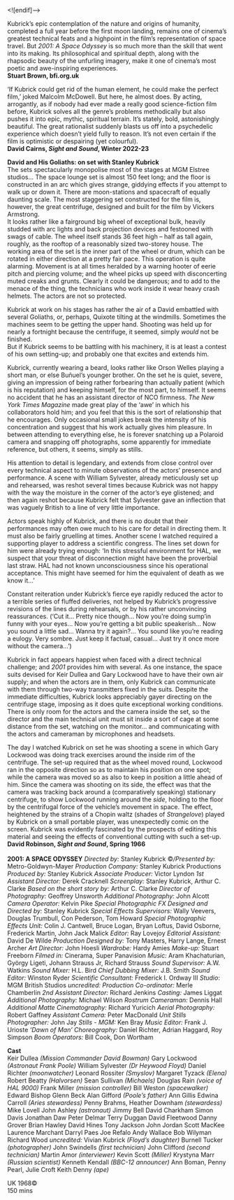 
<![endif]-->

Kubrick’s epic contemplation of the nature and origins of humanity, completed a full year before the first moon landing, remains one of cinema’s greatest technical feats and a highpoint in the film’s representation of space travel. But _2001: A Space Odyssey_ is so much more than the skill that went into its making. Its philosophical and spiritual depth, along with the rhapsodic beauty of the unfurling imagery, make it one of cinema’s most poetic and awe-inspiring experiences.  
**Stuart Brown, bfi.org.uk**

‘If Kubrick could get rid of the human element, he could make the perfect film,’ joked Malcolm McDowell. But here, he almost does. By acting, arrogantly, as if nobody had ever made a really good science-fiction film before, Kubrick solves all the genre’s problems methodically but also pushes it into epic, mythic, spiritual terrain. It’s stately, bold, astonishingly beautiful. The great rationalist suddenly blasts us off into a psychedelic experience which doesn’t yield fully to reason. It’s not even certain if the film is optimistic or despairing (yet colourful).  
**David Cairns, _Sight and Sound_, Winter 2022-23**  

**David and His Goliaths: on set with Stanley Kubrick**  
The sets spectacularly monopolise most of the stages at MGM Elstree studios... The space lounge set is almost 150 feet long; and the floor is constructed in an arc which gives strange, giddying effects if you attempt to walk up or down it. There are moon-stations and spacecraft of equally daunting scale. The most staggering set constructed for the film is, however, the great centrifuge, designed and built for the film by Vickers Armstrong.  
It looks rather like a fairground big wheel of exceptional bulk, heavily studded with arc lights and back projection devices and festooned with swags of cable. The wheel itself stands 36 feet high – half as tall again, roughly, as the rooftop of a reasonably sized two-storey house. The working area of the set is the inner part of the wheel or drum, which can be rotated in either direction at a pretty fair pace. This operation is quite alarming. Movement is at all times heralded by a warning hooter of eerie pitch and piercing volume; and the wheel picks up speed with disconcerting muted creaks and grunts. Clearly it could be dangerous; and to add to the menace of the thing, the technicians who work inside it wear heavy crash helmets. The actors are not so protected.

Kubrick at work on his stages has rather the air of a David embattled with several Goliaths, or, perhaps, Quixote tilting at the windmills. Sometimes the machines seem to be getting the upper hand. Shooting was held up for nearly a fortnight because the centrifuge, it seemed, simply _would_ not be finished.  
But if Kubrick seems to be battling with his machinery, it is at least a contest of his own setting-up; and probably one that excites and extends him.

Kubrick, currently wearing a beard, looks rather like Orson Welles playing a short man, or else Buñuel’s younger brother. On the set he is quiet, severe, giving an impression of being rather forbearing than actually patient (which is his reputation) and keeping himself, for the most part, to himself. It seems no accident that he has an assistant director of NCO firmness. _The New York Times Magazine_ made great play of the ‘awe’ in which his collaborators hold him; and you feel that this is the sort of relationship that he encourages. Only occasional small jokes break the intensity of his concentration and suggest that his work actually gives him pleasure. In between attending to everything else, he is forever snatching up a Polaroid camera and snapping off photographs, some apparently for immediate reference, but others, it seems, simply as stills.

His attention to detail is legendary, and extends from close control over every technical aspect to minute observations of the actors’ presence and performance. A scene with William Sylvester, already meticulously set up and rehearsed, was reshot several times because Kubrick was not happy with the way the moisture in the corner of the actor’s eye glistened; and then again reshot because Kubrick felt that Sylvester gave an inflection that was vaguely British to a line of very little importance.

Actors speak highly of Kubrick, and there is no doubt that their performances may often owe much to his care for detail in directing them. It must also be fairly gruelling at times. Another scene I watched required a supporting player to address a scientific congress. The lines set down for him were already trying enough: ‘In this stressful environment for HAL, we suspect that your threat of disconnection might have been the proverbial last straw. HAL had not known unconsciousness since his operational acceptance. This might have seemed for him the equivalent of death as we know it…’

Constant reiteration under Kubrick’s fierce eye rapidly reduced the actor to a terrible series of fluffed deliveries, not helped by Kubrick’s progressive revisions of the lines during rehearsals, or by his rather unconvincing reassurances. (‘Cut it… Pretty nice though… Now you’re doing sump’in funny with your eyes… Now you’re getting a bit public speakerish… Now you sound a little sad… Wanna try it again?... You sound like you’re reading a eulogy. Very sombre. Just keep it factual, casual… Just try it once more without the camera…’)

Kubrick in fact appears happiest when faced with a direct technical challenge; and _2001_ provides him with several. As one instance, the space suits devised for Keir Dullea and Gary Lockwood have to have their own air supply; and when the actors are in them, only Kubrick can communicate with them through two-way transmitters fixed in the suits. Despite the immediate difficulties, Kubrick looks appreciably gayer directing on the centrifuge stage, imposing as it does quite exceptional working conditions. There is only room for the actors and the camera inside the set, so the director and the main technical unit must sit inside a sort of cage at some distance from the set, watching on the monitor… and communicating with the actors and cameraman by microphones and headsets.

The day I watched Kubrick on set he was shooting a scene in which Gary Lockwood was doing track exercises around the inside rim of the centrifuge. The set-up required that as the wheel moved round, Lockwood ran in the opposite direction so as to maintain his position on one spot; while the camera was moved so as also to keep in position a little ahead of him. Since the camera was shooting on its side, the effect was that the camera was tracking back around a (comparatively speaking) stationary centrifuge, to show Lockwood running around the _side_, holding to the floor by the centrifugal force of the vehicle’s movement in space. The effect, heightened by the strains of a Chopin waltz (shades of _Strangelove_) played by Kubrick on a small portable player, was unexpectedly comic on the screen. Kubrick was evidently fascinated by the prospects of editing this material and seeing the effects of conventional cutting with such a set-up.  
**David Robinson, _Sight and Sound_, Spring 1966**  
<br>
**2001: A SPACE ODYSSEY**
_Directed by:_ Stanley Kubrick
©_/Presented by:_ Metro-Goldwyn-Mayer
_Production Company:_ Stanley Kubrick Productions
_Produced by:_ Stanley Kubrick
_Associate Producer:_ Victor Lyndon
_1st Assistant Director:_ Derek Cracknell
_Screenplay:_ Stanley Kubrick, Arthur C. Clarke
_Based on the short story by:_ Arthur C. Clarke
_Director of Photography:_ Geoffrey Unsworth
_Additional Photography:_ John Alcott
_Camera Operator:_ Kelvin Pike
_Special Photographic FX Designed and Directed by:_ Stanley Kubrick
_Special Effects Supervisors:_ Wally Veevers, Douglas Trumbull, Con Pederson, Tom Howard
_Special Photographic Effects Unit:_ Colin J. Cantwell, Bruce Logan,
Bryan Loftus, David Osborne, Frederick Martin, John Jack Malick
_Editor:_ Ray Lovejoy
_Editorial Assistant:_ David De Wilde
_Production Designed by:_ Tony Masters, Harry Lange, Ernest Archer
_Art Director:_ John Hoesli
_Wardrobe:_ Hardy Amies
_Make-up:_ Stuart Freeborn
_Filmed in:_ Cinerama, Super Panavision
_Music:_ Aram Khachaturian, György Ligeti, Johann Strauss Jr, Richard Strauss
_Sound Supervisor:_ A.W. Watkins
_Sound Mixer:_ H.L. Bird
_Chief Dubbing Mixer:_ J.B. Smith
_Sound Editor:_ Winston Ryder
_Scientific Consultant:_ Frederick I. Ordway III
_Studio_: MGM British Studios
_uncredited:_
_Production Co-ordinator:_ Merle Chamberlin
_2nd Assistant Director:_ Richard Jenkins
_Casting:_ James Liggat
_Additional Photography:_ Michael Wilson
_Rostrum Cameraman:_ Dennis Hall
_Additional Matte Cinematography:_ Richard Yuricich
_Aerial Photography:_ Robert Gaffney
_Assistant Camera:_ Peter MacDonald
_Unit Stills Photographer:_ John Jay
_Stills - MGM:_ Ken Bray
_Music Editor:_ Frank J. Urioste
_‘Dawn of Man’ Choreography:_ Daniel Richter, Adrian Haggard,
Roy Simpson
_Boom Operators:_ Bill Cook, Don Wortham

**Cast**  
Keir Dullea _(Mission Commander David Bowman)_
Gary Lockwood _(Astronaut Frank Poole)_
William Sylvester _(Dr Heywood Floyd)_
Daniel Richter _(moonwatcher)_
Leonard Rossiter _(Smyslov)_
Margaret Tyzack _(Elena)_
Robert Beatty _(Halvorsen)_
Sean Sullivan _(Michaels)_
Douglas Rain _(voice of HAL 9000)_
Frank Miller _(mission controller)_
Bill Weston _(spacewalker)_
Edward Bishop
Glenn Beck
Alan Gifford _(Poole’s father)_
Ann Gillis
Edwina Carroll _(Aries stewardess)_
Penny Brahms, Heather Downham _(stewardess)_
Mike Lovell
John Ashley _(astronaut)_
Jimmy Bell
David Charkham
Simon Davis
Jonathan Daw
Peter Delmar
Terry Duggan
David Fleetwood
Danny Grover
Brian Hawley
David Hines
Tony Jackson
John Jordan
Scott MacKee
Laurence Marchant
Darryl Paes
Joe Refalo
Andy Wallace
Bob Wilyman
Richard Wood
_uncredited:_
Vivian Kubrick _(Floyd’s daughter)_
Burnell Tucker _(photographer)_
John Swindells _(first technician)_
John Clifford _(second technician)_
Martin Amor _(interviewer)_
Kevin Scott _(Miller)_
Krystyna Marr _(Russian scientist)_
Kenneth Kendall _(BBC-12 announcer)_
Ann Boman, Penny Pearl, Julie Croft
Keith Denny _(ape)_

UK 1968©  
150 mins  
<!--stackedit_data:
eyJoaXN0b3J5IjpbLTEyMDM5MDExOV19
-->